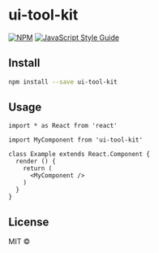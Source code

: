 # ui-tool-kit

> 

[![NPM](https://img.shields.io/npm/v/ui-tool-kit.svg)](https://www.npmjs.com/package/ui-tool-kit) [![JavaScript Style Guide](https://img.shields.io/badge/code_style-standard-brightgreen.svg)](https://standardjs.com)

## Install

```bash
npm install --save ui-tool-kit
```

## Usage

```tsx
import * as React from 'react'

import MyComponent from 'ui-tool-kit'

class Example extends React.Component {
  render () {
    return (
      <MyComponent />
    )
  }
}
```

## License

MIT © [](https://github.com/)

